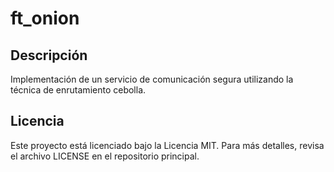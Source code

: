 # ft_onion

## Descripción
Implementación de un servicio de comunicación segura utilizando la técnica de enrutamiento cebolla.

## Licencia
Este proyecto está licenciado bajo la Licencia MIT. Para más detalles, revisa el archivo LICENSE en el repositorio principal.
